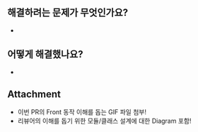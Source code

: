 ## 해결하려는 문제가 무엇인가요?

- 

## 어떻게 해결했나요?

- 

## Attachment

- 이번 PR의 Front 동작 이해를 돕는 GIF 파일 첨부!
- 리뷰어의 이해를 돕기 위한 모듈/클래스 설계에 대한 Diagram 포함!
